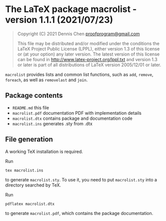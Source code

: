 # The LaTeX package macrolist - version 1.1.1 (2021/07/23)

> Copyright (C) 2021 Dennis Chen <proofprogram@gmail.com>
>
> This file may be distributed and/or modified under
> the conditions the LaTeX Project Public License (LPPL),
> either version 1.3 of this license or (at your option)
> any later version. The latest version of this license
> can be found in
> http://www.latex-project.org/lppl.txt
> and version 1.3 or later is part of all distributions of LaTeX
> version 2005/12/01 or later.

`macrolist` provides lists and common list functions, such as `add`, `remove`, `foreach`, as well as `removelast` and `join`.

## Package contents

- `README.md` this file
- `macrolist.pdf` documentation PDF with implementation details
- `macrolist.dtx` contains package and documentation code
- `macrolist.ins` generates .sty from .dtx

## File generation

A working TeX installation is required.

Run

    tex macrolist.ins

to generate `macrolist.sty`. To use it, you need to put `macrolist.sty` into a directory searched by TeX.

Run

    pdflatex macrolist.dtx

to generate `macrolist.pdf`, which contains the package documentation.
